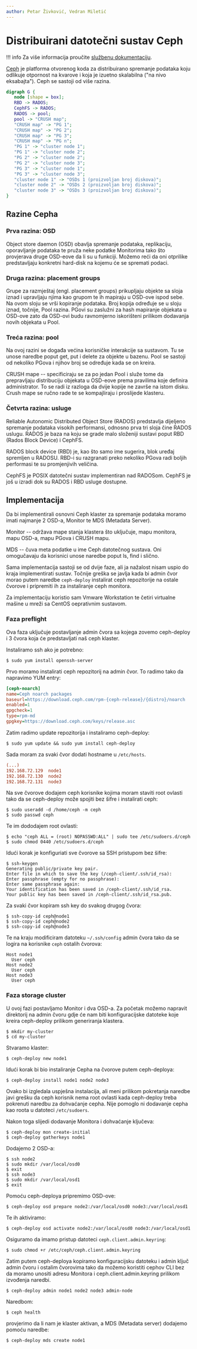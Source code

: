 ```yaml
---
author: Petar Živković, Vedran Miletić
---
```


# Distribuirani datotečni sustav Ceph

!!! info
    Za više informacija proučite [službenu dokumentaciju](https://docs.ceph.com/).

[Ceph](https://ceph.com/) je platforma otvorenog koda za distribuirano spremanje podataka koju odlikuje otpornost na kvarove i koja je izuetno skalabilna ("na nivo eksabajta"). Ceph se sastoji od više razina.

``` dot
digraph G {
   node [shape = box];
   RBD -> RADOS;
   CephFS -> RADOS;
   RADOS -> pool;
   pool -> "CRUSH map";
   "CRUSH map" -> "PG 1";
   "CRUSH map" -> "PG 2";
   "CRUSH map" -> "PG 3";
   "CRUSH map" -> "PG n";
   "PG 1" -> "cluster node 1";
   "PG 1" -> "cluster node 2";
   "PG 2" -> "cluster node 2";
   "PG 2" -> "cluster node 3";
   "PG 3" -> "cluster node 1";
   "PG 3" -> "cluster node 3";
   "cluster node 1" -> "OSDs 1 (proizvoljan broj diskova)";
   "cluster node 2" -> "OSDs 2 (proizvoljan broj diskova)";
   "cluster node 3" -> "OSDs 3 (proizvoljan broj diskova)";
}
```

## Razine Cepha

### Prva razina: OSD

Object store daemon (OSD) obavlja spremanje podataka, replikaciju, oporavljanje podataka te pruža neke podatke Monitorima tako što provjerava druge OSD-eove da li su u funkciji. Možemo reći da oni otprilike predstavljaju konkretni hard-disk na kojemu će se spremati podaci.

### Druga razina: placement groups

Grupe za razmještaj (engl. placement groups) prikupljaju objekte sa sloja iznad i upravljaju njima kao grupom te ih mapiraju u OSD-ove ispod sebe. Na ovom sloju se vrši kopiranje podataka. Broj kopija određuje se u sloju iznad, točnije, Pool razina. PGovi su zaslužni za hash mapiranje objekata u OSD-ove zato da OSD-ovi budu ravnomjerno iskorišteni prilikom dodavanja novih objekata u Pool.

### Treća razina: pool

Na ovoj razini se događa većina korisničke interakcije sa sustavom. Tu se unose naredbe poput get, put i delete za objekte u bazenu. Pool se sastoji od nekoliko PGova i njihov broj se određuje kada se on kreira.

CRUSH mape -- specificiraju se za po jedan Pool i služe tome da prepravljaju distribuciju objekata u OSD-eove prema pravilima koje definira administrator. To se radi iz razloga da dvije kopije ne završe na istom disku. Crush mape se ručno rade te se kompajliraju i proslijede klasteru.

### Četvrta razina: usluge

Reliable Autonomic Distributed Object Store (RADOS) predstavlja dijeljeno spremanje podataka visokih performansi, odnosno prva tri sloja čine RADOS uslugu. RADOS je baza na koju se grade malo složeniji sustavi poput RBD (Rados Block Device) i CephFS.

RADOS block device (RBD) je, kao što samo ime sugerira, blok uređaj spremljen u RADOSU. RBD-i su razgranati preko nekoliko PGova radi boljih performasi te su promjenjivih veličina.

CephFS je POSIX datotečni sustav implementiran nad RADOSom. CephFS je još u izradi dok su RADOS i RBD usluge dostupne.

## Implementacija

Da bi implementirali osnovni Ceph klaster za spremanje podataka moramo imati najmanje 2 OSD-a, Monitor te MDS (Metadata Server).

Monitor -- održava mape stanja klastera što uključuje, mapu monitora, mapu OSD-a, mapu PGova i CRUSH mapu.

MDS -- čuva meta podatke u ime Ceph datotečnog sustava. Oni omogučavaju da korisnici unose naredbe poput ls, find i slično.

Sama implementacija sastoji se od dvije faze, ali ja nažalost nisam uspio do kraja implementirati sustav. Točnije greška se javlja kada bi admin čvor morao putem naredbe `ceph-deploy` instalirat ceph repozitorije na ostale čvorove i pripremiti ih za instaliranje ceph monitora.

Za implementaciju koristio sam Vmware Workstation te četiri virtualne mašine u mreži sa CentOS oeprativnim sustavom.

### Faza preflight

Ova faza uključuje postavljanje admin čvora sa kojega zovemo ceph-deploy i 3 čvora koja će predstavljati naš ceph klaster.

Instaliramo ssh ako je potrebno:

``` shell
$ sudo yum install openssh-server
```

Prvo moramo instalirati ceph repozitorij na admin čvor. To radimo tako da napravimo YUM entry:

``` ini
[ceph-noarch]
name=Ceph noarch packages
baseurl=https://download.ceph.com/rpm-{ceph-release}/{distro}/noarch
enabled=1
gpgcheck=1
type=rpm-md
gpgkey=https://download.ceph.com/keys/release.asc
```

Zatim radimo update repozitorija i instaliramo ceph-deploy:

``` shell
$ sudo yum update && sudo yum install ceph-deploy
```

Sada moram za svaki čvor dodati hostname u `/etc/hosts`.

``` ini
(...)
192.168.72.129  node1
192.168.72.130  node2
192.168.72.131  node3
```

Na sve čvorove dodajem ceph korisnike kojima moram staviti root ovlasti tako da se ceph-deploy može spojiti bez šifre i instalirati ceph:

``` shell
$ sudo useradd -d /home/ceph -m ceph
$ sudo passwd ceph
```

Te im dododajem root ovlasti:

``` shell
$ echo "ceph ALL = (root) NOPASSWD:ALL" | sudo tee /etc/sudoers.d/ceph
$ sudo chmod 0440 /etc/sudoers.d/ceph
```

Idući korak je konfiguriati sve čvorove sa SSH pristupom bez šifre:

``` shell
$ ssh-keygen
Generating public/private key pair.
Enter file in which to save the key (/ceph-client/.ssh/id_rsa):
Enter passphrase (empty for no passphrase):
Enter same passphrase again:
Your identification has been saved in /ceph-client/.ssh/id_rsa.
Your public key has been saved in /ceph-client/.ssh/id_rsa.pub.
```

Za svaki čvor kopiram ssh key do svakog drugog čvora:

``` shell
$ ssh-copy-id ceph@node1
$ ssh-copy-id ceph@node2
$ ssh-copy-id ceph@node3
```

Te na kraju modificiram datoteku `~/.ssh/config` admin čvora tako da se logira na korisnike `ceph` ostalih čvorova:

``` apacheconf
Host node1
  User ceph
Host node2
  User ceph
Host node3
  User ceph
```

### Faza storage cluster

U ovoj fazi postavljamo Monitor i dva OSD-a. Za početak možemo napravit direktorij na admin čvoru gdje će nam biti konfiguracijske datoteke koje kreira ceph-deploy prilikom generiranja klastera.

``` shell
$ mkdir my-cluster
$ cd my-cluster
```

Stvaramo klaster:

``` shell
$ ceph-deploy new node1
```

Idući korak bi bio instaliranje Cepha na čvorove putem ceph-deploya:

``` shell
$ ceph-deploy install node1 node2 node3
```

Ovako bi izgledala uspješna instalacija, ali meni prilikom pokretanja naredbe javi grešku da ceph korisnik nema root ovlasti kada ceph-deploy treba pokrenuti naredbu za dohvaćanje cepha. Nije pomoglo ni dodavanje cepha kao roota u datoteci `/etc/sudoers`.

Nakon toga slijedi dodavanje Monitora i dohvaćanje ključeva:

``` shell
$ ceph-deploy mon create-initial
$ ceph-deploy gatherkeys node1
```

Dodajemo 2 OSD-a:

``` shell
$ ssh node2
$ sudo mkdir /var/local/osd0
$ exit
$ ssh node3
$ sudo mkdir /var/local/osd1
$ exit
```

Pomoću ceph-deploya pripremimo OSD-ove:

``` shell
$ ceph-deploy osd prepare node2:/var/local/osd0 node3:/var/local/osd1
```

Te ih aktiviramo:

``` shell
$ ceph-deploy osd activate node2:/var/local/osd0 node3:/var/local/osd1
```

Osiguramo da imamo pristup datoteci `ceph.client.admin.keyring`:

``` shell
$ sudo chmod +r /etc/ceph/ceph.client.admin.keyring
```

Zatim putem ceph-deploya kopiramo konfiguracijsku datoteku i admin ključ admin čvoru i ostalim čvorovima tako da možemo koristiti cephov CLI bez da moramo unositi adresu Monitora i ceph.client.admin.keyring prilikom izvođenja naredbi.

``` shell
$ ceph-deploy admin node1 node2 node3 admin-node
```

Naredbom:

``` shell
$ ceph health
```

provjerimo da li nam je klaster aktivan, a MDS (Metadata server) dodajemo pomoću naredbe:

``` shell
$ ceph-deploy mds create node1
```

